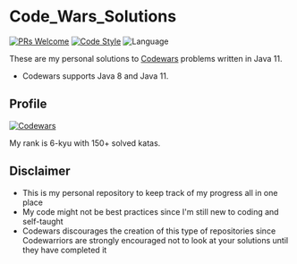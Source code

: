 # Code_Wars_Solutions

[![PRs Welcome](https://img.shields.io/badge/PRs-welcome-brightgreen.svg?style=flat-square)](http://makeapullrequest.com) 
[![Code Style](https://img.shields.io/badge/code%20style-clean-ff69b4)](https://img.shields.io/badge/code%20style-clean-ff69b4)
![Language](https://img.shields.io/badge/Java-Java%2011-9cf)

These are my personal solutions to [Codewars](https://www.codewars.com/) problems written in Java 11.

 - Codewars supports Java 8 and Java 11.

## Profile

[![Codewars](https://www.codewars.com/users/k0mida/badges/large)](https://www.codewars.com/users/k0mida/badges/large)

My rank is 6-kyu with 150+ solved katas.

## Disclaimer

- This is my personal repository to keep track of my progress all in one place
- My code might not be best practices since I'm still new to coding and self-taught
- Codewars discourages the creation of this type of repositories since Codewarriors are strongly encouraged not to look at your solutions until they have completed it 

